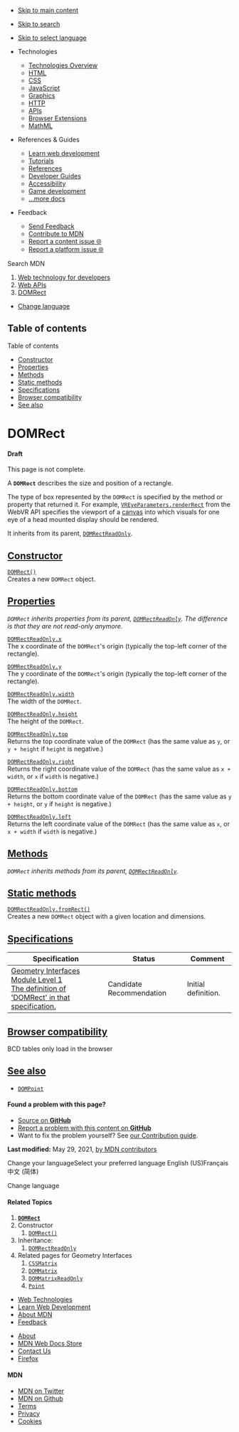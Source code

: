 -   <a href="#content" id="skip-main">Skip to main content</a>
-   <a href="#main-q" id="skip-search">Skip to search</a>
-   <a href="#select-language" id="skip-select-language">Skip to select language</a>

-   Technologies
    -   [Technologies Overview](https://developer.mozilla.org/en-US/docs/Web)
    -   [HTML](https://developer.mozilla.org/en-US/docs/Web/HTML)
    -   [CSS](https://developer.mozilla.org/en-US/docs/Web/CSS)
    -   [JavaScript](https://developer.mozilla.org/en-US/docs/Web/JavaScript)
    -   [Graphics](https://developer.mozilla.org/en-US/docs/Web/Guide/Graphics)
    -   [HTTP](https://developer.mozilla.org/en-US/docs/Web/HTTP)
    -   [APIs](https://developer.mozilla.org/en-US/docs/Web/API)
    -   [Browser Extensions](https://developer.mozilla.org/en-US/docs/Mozilla/Add-ons/WebExtensions)
    -   [MathML](https://developer.mozilla.org/en-US/docs/Web/MathML)
-   References & Guides
    -   [Learn web development](https://developer.mozilla.org/en-US/docs/Learn)
    -   [Tutorials](https://developer.mozilla.org/en-US/docs/Web/Tutorials)
    -   [References](https://developer.mozilla.org/en-US/docs/Web/Reference)
    -   [Developer Guides](https://developer.mozilla.org/en-US/docs/Web/Guide)
    -   [Accessibility](https://developer.mozilla.org/en-US/docs/Web/Accessibility)
    -   [Game development](https://developer.mozilla.org/en-US/docs/Games)
    -   [...more docs](https://developer.mozilla.org/en-US/docs/Web)
-   Feedback
    -   [Send Feedback](https://developer.mozilla.org/en-US/docs/MDN/Contribute/Feedback)
    -   [Contribute to MDN](https://developer.mozilla.org/en-US/docs/MDN/Contribute)
    -   [Report a content issue 🌐](https://github.com/mdn/content/issues/new)
    -   [Report a platform issue 🌐](https://github.com/mdn/yari/issues/new)

Search MDN

1.  <a href="https://developer.mozilla.org/en-US/docs/Web" class="breadcrumb"><span data-property="name">Web technology for developers</span></a>
2.  <a href="https://developer.mozilla.org/en-US/docs/Web/API" class="breadcrumb-penultimate"><span data-property="name">Web APIs</span></a>
3.  <a href="https://developer.mozilla.org/en-US/docs/Web/API/DOMRect" class="breadcrumb-current-page"><span data-property="name">DOMRect</span></a>

-   <a href="#select-language" class="language-icon"><span class="show-desktop">Change language</span></a>

Table of contents
-----------------

Table of contents

-   [Constructor](#constructor)
-   [Properties](#properties)
-   [Methods](#methods)
-   [Static methods](#static_methods)
-   [Specifications](#specifications)
-   [Browser compatibility](#browser_compatibility)
-   [See also](#see_also)

DOMRect
=======

#### Draft

This page is not complete.

A **`DOMRect`** describes the size and position of a rectangle.

The type of box represented by the `DOMRect` is specified by the method or property that returned it. For example, [`VREyeParameters.renderRect`](https://developer.mozilla.org/en-US/docs/Web/API/VREyeParameters/renderRect) from the WebVR API specifies the viewport of a [canvas](https://developer.mozilla.org/en-US/docs/Web/API/HTMLCanvasElement) into which visuals for one eye of a head mounted display should be rendered.

It inherits from its parent, [`DOMRectReadOnly`](https://developer.mozilla.org/en-US/docs/Web/API/DOMRectReadOnly).

[Constructor](#constructor "Permalink to Constructor")
------------------------------------------------------

[`DOMRect()`](https://developer.mozilla.org/en-US/docs/Web/API/DOMRect/DOMRect "DOMRect()")  
Creates a new `DOMRect` object.

[Properties](#properties "Permalink to Properties")
---------------------------------------------------

*`DOMRect` inherits properties from its parent, [`DOMRectReadOnly`](https://developer.mozilla.org/en-US/docs/Web/API/DOMRectReadOnly). The difference is that they are not read-only anymore.*

[`DOMRectReadOnly.x`](https://developer.mozilla.org/en-US/docs/Web/API/DOMRectReadOnly/x)  
The x coordinate of the `DOMRect`'s origin (typically the top-left corner of the rectangle).

[`DOMRectReadOnly.y`](https://developer.mozilla.org/en-US/docs/Web/API/DOMRectReadOnly/y)  
The y coordinate of the `DOMRect`'s origin (typically the top-left corner of the rectangle).

[`DOMRectReadOnly.width`](https://developer.mozilla.org/en-US/docs/Web/API/DOMRectReadOnly/width)  
The width of the `DOMRect`.

[`DOMRectReadOnly.height`](https://developer.mozilla.org/en-US/docs/Web/API/DOMRectReadOnly/height)  
The height of the `DOMRect`.

[`DOMRectReadOnly.top`](https://developer.mozilla.org/en-US/docs/Web/API/DOMRectReadOnly/top)  
Returns the top coordinate value of the `DOMRect` (has the same value as `y`, or `y + height` if `height` is negative.)

[`DOMRectReadOnly.right`](https://developer.mozilla.org/en-US/docs/Web/API/DOMRectReadOnly/right)  
Returns the right coordinate value of the `DOMRect` (has the same value as `x + width`, or `x` if `width` is negative.)

[`DOMRectReadOnly.bottom`](https://developer.mozilla.org/en-US/docs/Web/API/DOMRectReadOnly/bottom)  
Returns the bottom coordinate value of the `DOMRect` (has the same value as `y + height`, or `y` if `height` is negative.)

[`DOMRectReadOnly.left`](https://developer.mozilla.org/en-US/docs/Web/API/DOMRectReadOnly/left)  
Returns the left coordinate value of the `DOMRect` (has the same value as `x`, or `x + width` if `width` is negative.)

[Methods](#methods "Permalink to Methods")
------------------------------------------

*`DOMRect` inherits methods from its parent, [`DOMRectReadOnly`](https://developer.mozilla.org/en-US/docs/Web/API/DOMRectReadOnly).*

[Static methods](#static_methods "Permalink to Static methods")
---------------------------------------------------------------

[`DOMRectReadOnly.fromRect()`](https://developer.mozilla.org/en-US/docs/Web/API/DOMRectReadOnly/fromRect)  
Creates a new `DOMRect` object with a given location and dimensions.

[Specifications](#specifications "Permalink to Specifications")
---------------------------------------------------------------

<table><thead><tr class="header"><th>Specification</th><th>Status</th><th>Comment</th></tr></thead><tbody><tr class="odd"><td><a href="https://drafts.fxtf.org/geometry/#DOMRect" class="external">Geometry Interfaces Module Level 1<br />
<span class="small">The definition of 'DOMRect' in that specification.</span></a></td><td><span class="spec-cr">Candidate Recommendation</span></td><td>Initial definition.</td></tr></tbody></table>

[Browser compatibility](#browser_compatibility "Permalink to Browser compatibility")
------------------------------------------------------------------------------------

BCD tables only load in the browser

[See also](#see_also "Permalink to See also")
---------------------------------------------

-   [`DOMPoint`](https://developer.mozilla.org/en-US/docs/Web/API/DOMPoint)

#### Found a problem with this page?

-   [Source on **GitHub**](https://github.com/mdn/content/blob/main/files/en-us/web/api/domrect/index.html "Folder: en-us/web/api/domrect (Opens in a new tab)")
-   [Report a problem with this content on **GitHub**](https://github.com/mdn/content/issues/new?body=MDN+URL%3A+https%3A%2F%2Fdeveloper.mozilla.org%2Fen-US%2Fdocs%2FWeb%2FAPI%2FDOMRect%0A%0A%23%23%23%23+What+information+was+incorrect%2C+unhelpful%2C+or+incomplete%3F%0A%0A%0A%23%23%23%23+Specific+section+or+headline%3F%0A%0A%0A%23%23%23%23+What+did+you+expect+to+see%3F%0A%0A%0A%23%23%23%23+Did+you+test+this%3F+If+so%2C+how%3F%0A%0A%0A%3C%21--+Do+not+make+changes+below+this+line+--%3E%0A%3Cdetails%3E%0A%3Csummary%3EMDN+Content+page+report+details%3C%2Fsummary%3E%0A%0A*+Folder%3A+%60en-us%2Fweb%2Fapi%2Fdomrect%60%0A*+MDN+URL%3A+https%3A%2F%2Fdeveloper.mozilla.org%2Fen-US%2Fdocs%2FWeb%2FAPI%2FDOMRect%0A*+GitHub+URL%3A+https%3A%2F%2Fgithub.com%2Fmdn%2Fcontent%2Fblob%2Fmain%2Ffiles%2Fen-us%2Fweb%2Fapi%2Fdomrect%2Findex.html%0A*+Last+commit%3A+https%3A%2F%2Fgithub.com%2Fmdn%2Fcontent%2Fcommit%2Ffffe339bce9adcb9ced09d1d5eff291c105ce6ad%0A*+Document+last+modified%3A+2021-05-29T05%3A32%3A06.000Z%0A%0A%3C%2Fdetails%3E&title=Issue+with+%22DOMRect%22%3A+%28short+summary+here+please%29&labels=Content%3AWebAPI%2Cneeds-triage "This will take you to https://github.com/mdn/content to file a new issue")
-   Want to fix the problem yourself? See [our Contribution guide](https://github.com/mdn/content/blob/main/README.md).

**Last modified:** May 29, 2021, [by MDN contributors](https://developer.mozilla.org/en-US/docs/Web/API/DOMRect/contributors.txt)

Change your languageSelect your preferred language English (US)Français中文 (简体)

Change language

#### Related Topics

1.  **[`DOMRect`](https://developer.mozilla.org/en-US/docs/Web/API/DOMRect)**
2.  Constructor
    1.  [`DOMRect()`](https://developer.mozilla.org/en-US/docs/Web/API/DOMRect/DOMRect)
3.  Inheritance:
    1.  [`DOMRectReadOnly`](https://developer.mozilla.org/en-US/docs/Web/API/DOMRectReadOnly)
4.  Related pages for Geometry Interfaces
    1.  [`CSSMatrix`](https://developer.mozilla.org/en-US/docs/Web/API/CSSMatrix)
    2.  [`DOMMatrix`](https://developer.mozilla.org/en-US/docs/Web/API/DOMMatrix)
    3.  [`DOMMatrixReadOnly`](https://developer.mozilla.org/en-US/docs/Web/API/DOMMatrixReadOnly)
    4.  [`Point`](https://developer.mozilla.org/en-US/docs/Web/API/Point)

-   [Web Technologies](https://developer.mozilla.org/en-US/docs/Web)
-   [Learn Web Development](https://developer.mozilla.org/en-US/docs/Learn)
-   [About MDN](https://developer.mozilla.org/en-US/docs/MDN/About)
-   [Feedback](https://developer.mozilla.org/en-US/docs/MDN/Feedback)

<!-- -->

-   [About](https://www.mozilla.org/about/)
-   [MDN Web Docs Store](https://shop.spreadshirt.com/mdn-store/)
-   [Contact Us](https://www.mozilla.org/contact/)
-   [Firefox](https://www.mozilla.org/firefox/?utm_source=developer.mozilla.org&utm_campaign=footer&utm_medium=referral)

#### MDN

-   <a href="https://twitter.com/mozdevnet" class="social-icon twitter"><span class="visually-hidden">MDN on Twitter</span></a>
-   <a href="https://github.com/mdn/" class="social-icon github"><span class="visually-hidden">MDN on Github</span></a>
-   [Terms](https://www.mozilla.org/about/legal/terms/mozilla)
-   [Privacy](https://www.mozilla.org/privacy/websites/)
-   [Cookies](https://www.mozilla.org/privacy/websites/#cookies)
